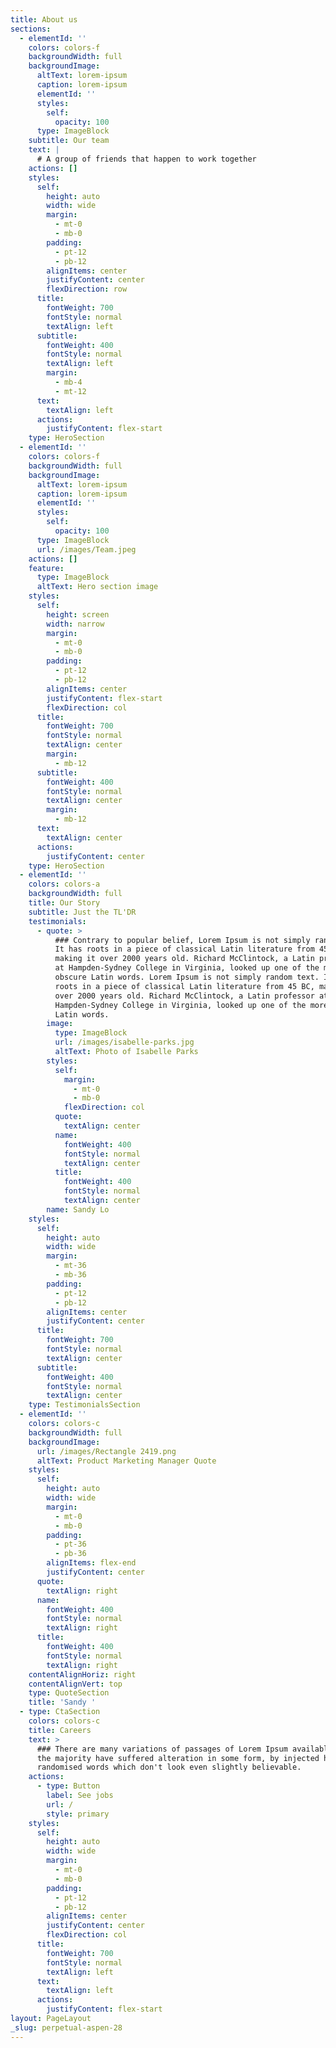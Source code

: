```yaml
---
title: About us
sections:
  - elementId: ''
    colors: colors-f
    backgroundWidth: full
    backgroundImage:
      altText: lorem-ipsum
      caption: lorem-ipsum
      elementId: ''
      styles:
        self:
          opacity: 100
      type: ImageBlock
    subtitle: Our team
    text: |
      # A group of friends that happen to work together
    actions: []
    styles:
      self:
        height: auto
        width: wide
        margin:
          - mt-0
          - mb-0
        padding:
          - pt-12
          - pb-12
        alignItems: center
        justifyContent: center
        flexDirection: row
      title:
        fontWeight: 700
        fontStyle: normal
        textAlign: left
      subtitle:
        fontWeight: 400
        fontStyle: normal
        textAlign: left
        margin:
          - mb-4
          - mt-12
      text:
        textAlign: left
      actions:
        justifyContent: flex-start
    type: HeroSection
  - elementId: ''
    colors: colors-f
    backgroundWidth: full
    backgroundImage:
      altText: lorem-ipsum
      caption: lorem-ipsum
      elementId: ''
      styles:
        self:
          opacity: 100
      type: ImageBlock
      url: /images/Team.jpeg
    actions: []
    feature:
      type: ImageBlock
      altText: Hero section image
    styles:
      self:
        height: screen
        width: narrow
        margin:
          - mt-0
          - mb-0
        padding:
          - pt-12
          - pb-12
        alignItems: center
        justifyContent: flex-start
        flexDirection: col
      title:
        fontWeight: 700
        fontStyle: normal
        textAlign: center
        margin:
          - mb-12
      subtitle:
        fontWeight: 400
        fontStyle: normal
        textAlign: center
        margin:
          - mb-12
      text:
        textAlign: center
      actions:
        justifyContent: center
    type: HeroSection
  - elementId: ''
    colors: colors-a
    backgroundWidth: full
    title: Our Story
    subtitle: Just the TL'DR
    testimonials:
      - quote: >
          ### Contrary to popular belief, Lorem Ipsum is not simply random text.
          It has roots in a piece of classical Latin literature from 45 BC,
          making it over 2000 years old. Richard McClintock, a Latin professor
          at Hampden-Sydney College in Virginia, looked up one of the more
          obscure Latin words. Lorem Ipsum is not simply random text. It has
          roots in a piece of classical Latin literature from 45 BC, making it
          over 2000 years old. Richard McClintock, a Latin professor at
          Hampden-Sydney College in Virginia, looked up one of the more obscure
          Latin words.
        image:
          type: ImageBlock
          url: /images/isabelle-parks.jpg
          altText: Photo of Isabelle Parks
        styles:
          self:
            margin:
              - mt-0
              - mb-0
            flexDirection: col
          quote:
            textAlign: center
          name:
            fontWeight: 400
            fontStyle: normal
            textAlign: center
          title:
            fontWeight: 400
            fontStyle: normal
            textAlign: center
        name: Sandy Lo
    styles:
      self:
        height: auto
        width: wide
        margin:
          - mt-36
          - mb-36
        padding:
          - pt-12
          - pb-12
        alignItems: center
        justifyContent: center
      title:
        fontWeight: 700
        fontStyle: normal
        textAlign: center
      subtitle:
        fontWeight: 400
        fontStyle: normal
        textAlign: center
    type: TestimonialsSection
  - elementId: ''
    colors: colors-c
    backgroundWidth: full
    backgroundImage:
      url: /images/Rectangle 2419.png
      altText: Product Marketing Manager Quote
    styles:
      self:
        height: auto
        width: wide
        margin:
          - mt-0
          - mb-0
        padding:
          - pt-36
          - pb-36
        alignItems: flex-end
        justifyContent: center
      quote:
        textAlign: right
      name:
        fontWeight: 400
        fontStyle: normal
        textAlign: right
      title:
        fontWeight: 400
        fontStyle: normal
        textAlign: right
    contentAlignHoriz: right
    contentAlignVert: top
    type: QuoteSection
    title: 'Sandy '
  - type: CtaSection
    colors: colors-c
    title: Careers
    text: >
      ### There are many variations of passages of Lorem Ipsum available, but
      the majority have suffered alteration in some form, by injected humour, or
      randomised words which don't look even slightly believable.
    actions:
      - type: Button
        label: See jobs
        url: /
        style: primary
    styles:
      self:
        height: auto
        width: wide
        margin:
          - mt-0
          - mb-0
        padding:
          - pt-12
          - pb-12
        alignItems: center
        justifyContent: center
        flexDirection: col
      title:
        fontWeight: 700
        fontStyle: normal
        textAlign: left
      text:
        textAlign: left
      actions:
        justifyContent: flex-start
layout: PageLayout
_slug: perpetual-aspen-28
---
```

